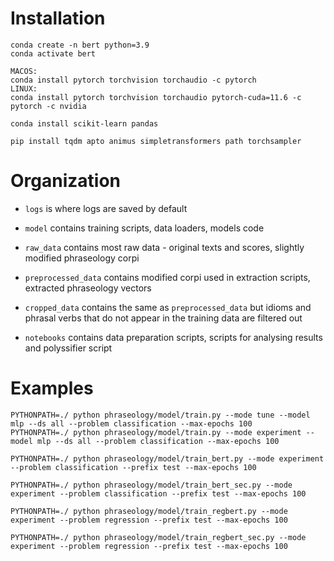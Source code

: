 # Installation
```
conda create -n bert python=3.9
conda activate bert
```

```
MACOS:
conda install pytorch torchvision torchaudio -c pytorch
LINUX:
conda install pytorch torchvision torchaudio pytorch-cuda=11.6 -c pytorch -c nvidia
```

```
conda install scikit-learn pandas

pip install tqdm apto animus simpletransformers path torchsampler
```

# Organization

- `logs` is where logs are saved by default

- `model` contains training scripts, data loaders, models code

- `raw_data` contains most raw data - original texts and scores, slightly modified phraseology corpi

- `preprocessed_data` contains modified corpi used in extraction scripts, extracted phraseology vectors

- `cropped_data` contains the same as `preprocessed_data` but idioms and phrasal verbs that do not appear in the training data are filtered out

- `notebooks` contains data preparation scripts, scripts for analysing results and polyssifier script

# Examples
```
PYTHONPATH=./ python phraseology/model/train.py --mode tune --model mlp --ds all --problem classification --max-epochs 100
PYTHONPATH=./ python phraseology/model/train.py --mode experiment --model mlp --ds all --problem classification --max-epochs 100
```

```
PYTHONPATH=./ python phraseology/model/train_bert.py --mode experiment --problem classification --prefix test --max-epochs 100
```
```
PYTHONPATH=./ python phraseology/model/train_bert_sec.py --mode experiment --problem classification --prefix test --max-epochs 100
```
```
PYTHONPATH=./ python phraseology/model/train_regbert.py --mode experiment --problem regression --prefix test --max-epochs 100
```
```
PYTHONPATH=./ python phraseology/model/train_regbert_sec.py --mode experiment --problem regression --prefix test --max-epochs 100
```
